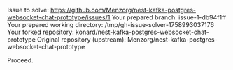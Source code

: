 Issue to solve: https://github.com/Menzorg/nest-kafka-postgres-websocket-chat-prototype/issues/1
Your prepared branch: issue-1-db94f1ff
Your prepared working directory: /tmp/gh-issue-solver-1758993037176
Your forked repository: konard/nest-kafka-postgres-websocket-chat-prototype
Original repository (upstream): Menzorg/nest-kafka-postgres-websocket-chat-prototype

Proceed.